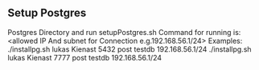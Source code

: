 
## Setup Postgres
Postgres Directory and run setupPostgres.sh
Command for running is:
<shellscript> <usertocreate> <pwforuser> <dbPort> <PostgresPassword> <databasename> <allowed IP And subnet for Connection e.g.192.168.56.1/24>
Examples:
./installpg.sh lukas Kienast 5432 post testdb 192.168.56.1/24
./installpg.sh lukas Kienast 7777 post testdb 192.168.56.1/24
